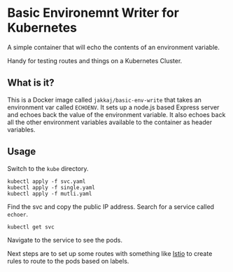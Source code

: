 # Basic Environemnt Writer for Kubernetes

A simple container that will echo the contents of an environment variable. 

Handy for testing routes and things on a Kubernetes Cluster.

## What is it?

This is a Docker image called `jakkaj/basic-env-write` that takes an environment var called `ECHOENV`. It sets up a node.js based Express server and echoes back the value of the environment variable. It also echoes back all the other environment variables available to the container as header variables. 

## Usage

Switch to the `kube` directory. 

```
kubectl apply -f svc.yaml
kubectl apply -f single.yaml
kubectl apply -f mutli.yaml
```

Find the svc and copy the public IP address. Search for a service called `echoer`. 

```
kubectl get svc
```

Navigate to the service to see the pods. 

Next steps are to set up some routes with something like [Istio](https://istio.io/docs/setup/kubernetes/quick-start.html) to create rules to route to the pods based on labels. 
